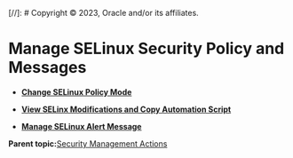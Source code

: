 [//]: # Copyright © 2023, Oracle and/or its affiliates.

# Manage SELinux Security Policy and Messages

-   **[Change SELinux Policy Mode](../topics/cockpit-selinux_manage_policy_mode.md)**  

-   **[View SELinx Modifications and Copy Automation Script](../topics/cockpit-selinux_manage_script.md)**  

-   **[Manage SELinux Alert Message](../topics/cockpit-selinux_manage_logs.md)**  


**Parent topic:**[Security Management Actions](../topics/securitypractice.md)

